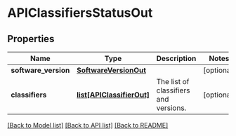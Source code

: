 # APIClassifiersStatusOut

## Properties
Name | Type | Description | Notes
------------ | ------------- | ------------- | -------------
**software_version** | [**SoftwareVersionOut**](SoftwareVersionOut.md) |  | [optional] 
**classifiers** | [**list[APIClassifierOut]**](APIClassifierOut.md) | The list of classifiers and versions. | [optional] 

[[Back to Model list]](../README.md#documentation-for-models) [[Back to API list]](../README.md#documentation-for-api-endpoints) [[Back to README]](../README.md)


